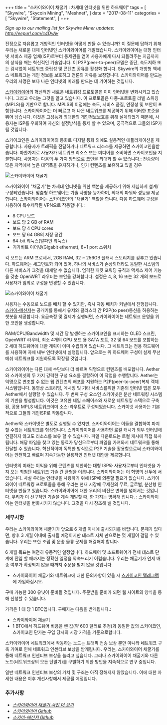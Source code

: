 +++
title = "스카이와이어 채굴기 : 차세대 인터넷을 위한 하드웨어"
tags = [
    "Skywire",
    "Skycoin Mining",
    "Meshnet",
]
date = "2017-08-11"
categories = [
    "Skywire",
    "Statement",
]
+++

*Sign up to our mailing list for Skywire Miner updates: http://eepurl.com/c4DyAv*

진정으로 자유롭고 개방적인 인터넷을 어떻게 만들 수 있습니까?
이 질문에 답하기 위해 우리는 새로운 대체 인터넷인 스카이와이어를 개발했습니다.
스카이와이어는 대형 인터넷 서비스 제공 업체(ISP)로부터 통제권을 얻어 사용자에게 다시 되돌려주는
지금까지의 상식을 깨는 혁신적인 기술입니다.
이 P2P(peer-to-peer)모델은 중단, 속도저하 또는 감시없이 네트워크 중립성 및 콘텐츠 공유를 활성화 합니다.
Skywire의 개방형 액세스 네트워크는 개인 정보를 보호하고 언론의 자유를 보장합니다.
스카이와이어를 만드는 우리의 사명은 보다 나은 인터넷의 미래를 만드는 데 기여하는 것입니다.

[스카이와이어](https://github.com/skycoin/skywire)의 혁신적인 새로운 네트워킹 프로토콜은
이미 인터넷을 변화시키고 있습니다. 그리고 우리는 그것을 알고 있습니다.
이 프로토콜은 다중-프로토콜 라벨 스위칭(MPLS)을 기반으로 합니다.
MPLS의 이점에는 속도, 서비스 품질, 안정성 및 보안이 포함됩니다.
스카이와이어는 더 빠르고 더 나은 네트워크를 제공하기 위해 이러한 표준을 뛰어 넘습니다.
이것은 고성능과 최대한의 개인정보보호를 위해 설계되었기 때문에,
사용자는 ISP를 우회하여 자신의 설정방식을 통제 할 수 있으며, 궁극적으로 그들의 ISP가 될 것입니다.

스카이코인은 스카이와이어의 통화로 디지털 통화 외에도 실용적인 애플리케이션을 제공합니다.
사용자가 트래픽을 전달하거나 네트워크 리소스를 제공하면 스카이코인을받습니다.
마찬가지로 사용자가 네트워크 리소스 또는 미디어를 소비하면 스카이코인을 지불합니다.
사용자는 다음의 두 가지 방법으로 코인을 최대화 할 수 있습니다.:
전송량이 많은 지역에서 높은 대역폭을 유지하거나, 인기 컨텐츠를 보유하고 있을 경우

![스카이와이어 채굴기](https://i.imgur.com/ASFEeYi.jpg)

스카이와이어 "채굴기"는 차세대 인터넷을 위한 백본을 제공하기 위해 세심하게 설계/구성되었습니다.
맞춤형 하드웨어는 기술 사양을 능가하며, 최대의 파워와 성능을 제공합니다.
스카이와이어는 스카이코인의 "채굴기" 역할을 합니다.
다음 하드웨어 구성을 사용하여 특수제작된 VPN으로 작동합니다.:

- 8 CPU 보드
- 보드 당 2 GB of RAM
- 보드 당 4 CPU cores
- 보드 당 64 GB의 저장 공간
- 64-bit 리눅스(알파인 리눅스)
- 기가비트 이더넷(Gigabit ethernet), 8+1 port 스위치

각 보드는 ARM 프로세서, 2GB RAM, 32 ~ 256GB 플래시 스토리지를 갖추고 있습니다.
하드웨어는 세그먼트화 되어 있어, 하나의 서비스가 손상되더라도 동일한 시스템의 다른 서비스가 그것을 대체할 수 없습니다.
엄격한 패킷 포워딩 규칙과 액세스 제어 기능을 갖춘 OpenWRT 라우터는 보안을 강화합니다.
설정은 4, 8, 16 또는 32 개의 보드로 사용자가 임의로 구성을 변경할 수 있습니다.

![스카이와이어 채굴기](https://i.imgur.com/2zj4CUV.jpg)

사용자는 수동으로 노드를 배치 할 수 있지만, 즉시 자동 배치가 커널에서 진행됩니다.
[스카이-메신저](https://github.com/skycoin/net)는 공개키를 통해서 유저와 클러스터 간 P2P(to peer)통신을
허용하는 챗봇을 제공합니다. 요금측정 및 결제가 실행되면, 스카이와이어는 네트워크 운영을 위한 코인을 생성합니다.

RAM/CPU/Bandwidth 및 시간 당 발생하는 스카이코인을 표시하는 OLED 스크린, OpenWRT 라우터,
최소 4개의 CPU 보드 용 SATA 포트, 32 및 64 보드를 포함하는 2 세대 하드웨어에 대한 계획이 이미 수립되어 있습니다.
그 네트워크는 전용 하드웨어를 사용하여 자체 내부 인터넷에서 실행됩니다.
앞으로는 위 하드웨어 구성이 실제 무선 메쉬 네트워크를 지원하도록 확장될 것입니다.

스카이와이어는 다른 대체 수단보다 더 빠르며 익명으로 컨텐츠를 배포합니다.
Aether와 스카이넷의 두 가지 강력한 구성 요소를 결합하여 이 작업을 수행합니다.
Aether는 익명으로 변조할 수 없는 웹 컨텐츠의 배포를 지원하는 P2P(peer-to-peer)복제 객체 시스템입니다.
동영상 스트리밍, 메시징 및 기타 서비스를위한 기존의 인터넷 앱은 모두 Aether에서 실행할 수 있습니다.
두 번째 구성 요소인 스카이넷은 분산 네트워킹 시스템의 기반을 형성합니다.
이것은 고유한 네임 스페이스와 새로운 네트워킹 스택으로 구축된, 공용 MPLS 네트워크이며 소스-라우트로 구성되었습니다.
스카이넷 사용자는 기본적으로 그들의 개인ISP로 작동합니다.

 Aether와 스카이넷은 별도로 실행될 수 있지만, 스카이와이어는 이들을 결합하여 파괴할 수없는 네트워크를 형성합니다.
 스카이와이어를 사용하면 로컬 캐시가 외부 인터넷에 연결하지 않고도 리소스를 보유 할 수 있습니다.
 파일 다운로드는 로컬 캐시에 직접 복사됩니다. 해당 파일을 찾고 있는 동료가 당신으로부터 파일을 가져와서 네트워크를 통해 전달할 수 있습니다.
 혁신적이며 독특한 방식으로 P2P 기술을 활용함으로써 스카이와이어는 안전하고 빠르며 지속가능한 실용적인 인터넷 대안을 제공합니다.

인터넷의 미래는 이익을 위해 콘텐츠를 제한하는 대형 ISP와 사용자로부터 인터넷을 가져 오는 최첨단 네트워크 기술 간 균형을 이룹니다.
스카이와이어는 이 혁명의 선두에 서 있습니다. 사실 우리는 인터넷을 사용하기 위해 ISP에 의존할 필요가 없습니다.
스카이와이어 네트워킹 프로토콜을 통해 우리는 현재 시장에 무제한의 무료, 글로벌, 분산형 인터넷을 만들고 있습니다.
스카이와이어에 대한 우리의 비전은 변화를 넘어서는 것입니다.
우리가 이 선구적인 기술을 계속 개발할 때, 한 가지는 명확해 집니다. :
스카이와이어는 인터넷을 변화시키지 않습니다. 그것을 다시 창조해 낼 것입니다.

### 세부사항

우리는 스카이와이어 채굴기가 앞으로 6 개월 이내에 출시되기를 바랍니다.
문제가 없다면, 향후 3 개월 이내에 출시될 예정이지만 테스트 자체 만으로는 몇 개월이 걸릴 수 있습니다.
우리는 또한 조립 및 운송 물류 문제를 해결해야 합니다.

6 개월 목표는 여전히 유동적인 일정입니다.
하드웨어 및 소프트웨어가 전체 테스트 단계에 진입 할 때까지는 정확한 일정을 약속드리기 어렵습니다.
우리는 채굴기가 언제 배송 여부가 확정되지 않을 때까지 주문을 받지 않을 것입니다.

* 스카이와이어 채굴기와 네트워크에 대한 문의사항이 있을 시 [스카이코인 텔레그램](https://t.me/Skycoin)에 가입하십시오.

구매 가능한 300 유닛이 준비될 것입니다. 주문받을 준비가 되면 웹 사이트의 양식을 통해 신청할 수 있습니다.

가격은 1 대 당 1 BTC입니다. 구매자는 다음을 받게됩니다.:

* 스카이와이어 채굴기
* 1 BTC에서 하드웨어 비용을 뺀 값(약 600 달러로 추정)과 동일한 값의 스카이코인, 스카이코인 단가는 구입 당시의 시장 가격을 기준으로합니다.

스카이와이어 네트워크에서 작동하는 노드는 트래픽 전송 보상 뿐만 아니라 네트워크 구축 기여로 인해 네트워크 인센티브 보상을 받게됩니다.
우리는, 스카이와이어 채굴기를 통해 네트워크 인센티브 보상을 늘리고 싶습니다.
그러나 스카이와이어 채굴기와 다른 노드(네트워크상의 모든 단말기)를 구별하기 위한 방안을 지속적으로 연구 중입니다.

일반 네트워크 인센티브 보상의 가치 및 구조는 아직 정해지지 않았습니다.
이에 대한 자세한 내용은 이후 개선사항에서 제공될 예정입니다.

### 추가사항

- *[스카이와이어 채굴기 사진 더 보기](https://imgur.com/a/mpnzh)*
- *[스카이와이어 Github](https://github.com/skycoin/skywire)*
- *[스카이-메신저 Github](https://github.com/skycoin/net)*
